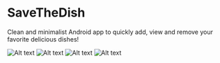 # SaveTheDish
Clean and minimalist Android app to quickly add, view and remove your favorite delicious dishes!

![Alt text](./Screenshots/1.jpg?raw=true? "Title") ![Alt text](./Screenshots/2.jpg?raw=true? "Title") ![Alt text](./Screenshots/3.jpg?raw=true? "Title") ![Alt text](./Screenshots/4.jpg?raw=true? "Title")
